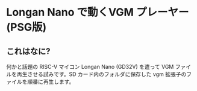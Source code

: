 # Longan Nano で動くVGM プレーヤー (PSG版)

## これはなに?

何かと話題の RISC-V マイコン Longan Nano (GD32V) を遣って VGM ファイルを再生させる試みです。SD カード内のフォルダに保存した vgm 拡張子のファイルを順番に再生します。


